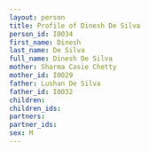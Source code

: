 ```yaml
---
layout: person
title: Profile of Dinesh De Silva
person_id: I0034
first_name: Dinesh
last_name: De Silva
full_name: Dinesh De Silva
mother: Sharma Casie Chetty
mother_id: I0029
father: Lushan De Silva
father_id: I0032
children:
children_ids:
partners:
partner_ids:
sex: M
---
```


